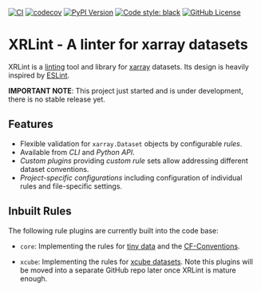 [![CI](https://github.com/bcdev/xrlint/actions/workflows/tests.yml/badge.svg)](https://github.com/bcdev/xrlint/actions/workflows/tests.yml)
[![codecov](https://codecov.io/gh/bcdev/xrlint/graph/badge.svg?token=GVKuJao97t)](https://codecov.io/gh/bcdev/xrlint)
[![PyPI Version](https://img.shields.io/pypi/v/xrlint)](https://pypi.org/project/xrlint/)
[![Code style: black](https://img.shields.io/badge/code%20style-black-000000.svg)](https://github.com/psf/black)
[![GitHub License](https://img.shields.io/github/license/bcdev/xrlint)](https://github.com/bcdev/xrlint)

# XRLint - A linter for xarray datasets


XRLint is a [linting](https://en.wikipedia.org/wiki/Lint_(software)) 
tool and library for [xarray]() datasets.
Its design is heavily inspired by [ESLint](https://eslint.org/).

**IMPORTANT NOTE**: This project just started and is under development, 
there is no stable release yet.

## Features 

- Flexible validation for `xarray.Dataset` objects by configurable _rules_.
- Available from _CLI_ and _Python API_.
- _Custom plugins_ providing _custom rule_ sets allow addressing 
  different dataset conventions.
- _Project-specific configurations_ including configuration of individual 
  rules and file-specific settings.

## Inbuilt Rules

The following rule plugins are currently built into the code base:

- `core`: Implementing the rules for
  [tiny data](https://tutorial.xarray.dev/intermediate/data_cleaning/05.1_intro.html)
  and the 
  [CF-Conventions](https://cfconventions.org/cf-conventions/cf-conventions.html).

- `xcube`: Implementing the rules for 
  [xcube datasets](https://xcube.readthedocs.io/en/latest/cubespec.html).
  Note this plugins will be moved into a separate GitHub repo later 
  once XRLint is mature enough. 


